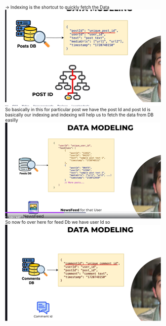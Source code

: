 -> Indexing is the shortcut to quickly fetch the Data 
![alt text](image-4.png)
So basically in this for particular post we have the post Id and post Id is basically our indexing and indexing will help us to fetch the data from DB easilly 
![alt text](image-5.png)
So now fo over here for feed Db we have user Id so 
![alt text](image-6.png)

